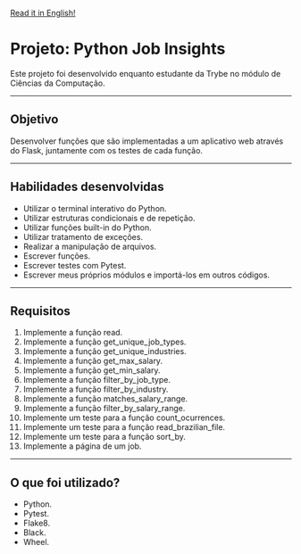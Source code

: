 [Read it in English!](./README-Eng.md)

# Projeto: Python Job Insights
Este projeto foi desenvolvido enquanto estudante da Trybe no módulo de Ciências da Computação.

---
## Objetivo
Desenvolver funções que são implementadas a um aplicativo web através do Flask, juntamente com os testes de cada função.

---
## Habilidades desenvolvidas
 - Utilizar o terminal interativo do Python.
 - Utilizar estruturas condicionais e de repetição.
 - Utilizar funções built-in do Python.
 - Utilizar tratamento de exceções.
 - Realizar a manipulação de arquivos.
 - Escrever funções.
 - Escrever testes com Pytest.
 - Escrever meus próprios módulos e importá-los em outros códigos.

---
## Requisitos
  01. Implemente a função read.
  02. Implemente a função get_unique_job_types.
  03. Implemente a função get_unique_industries.
  04. Implemente a função get_max_salary.
  05. Implemente a função get_min_salary.
  06. Implemente a função filter_by_job_type.
  07. Implemente a função filter_by_industry.
  08. Implemente a função matches_salary_range.
  09. Implemente a função filter_by_salary_range.
  10. Implemente um teste para a função count_ocurrences.
  11. Implemente um teste para a função read_brazilian_file.
  12. Implemente um teste para a função sort_by.
  13. Implemente a página de um job.
 
---
## O que foi utilizado?
 - Python.
 - Pytest.
 - Flake8.
 - Black.
 - Wheel.
